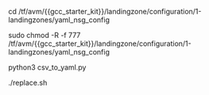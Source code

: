 cd /tf/avm/{{gcc_starter_kit}}/landingzone/configuration/1-landingzones/yaml_nsg_config

sudo chmod -R -f 777 /tf/avm/{{gcc_starter_kit}}/landingzone/configuration/1-landingzones/yaml_nsg_config

python3 csv_to_yaml.py 

./replace.sh

